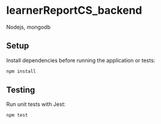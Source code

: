 # learnerReportCS_backend
Nodejs, mongodb

## Setup
Install dependencies before running the application or tests:

```bash
npm install
```

## Testing
Run unit tests with Jest:

```bash
npm test
```